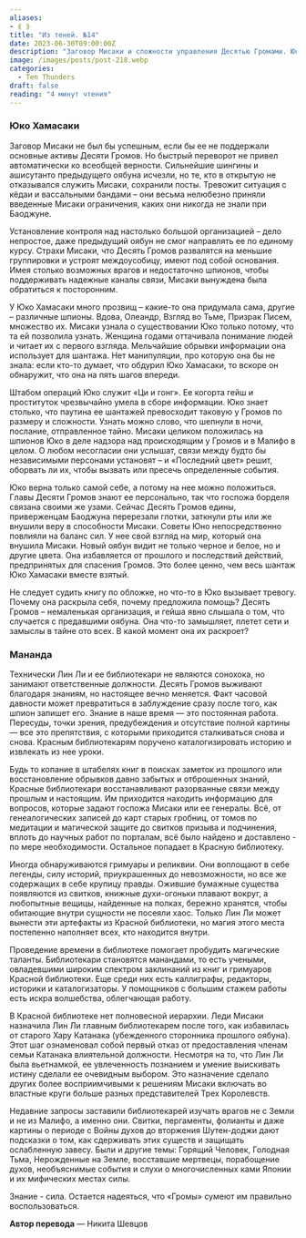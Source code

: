 ```yaml
---
aliases: 
- ⟪ ⟫
title: "Из теней. №14"
date: 2023-06-30T09:00:00Z
description: "Заговор Мисаки и сложности управления Десятью Громами. Юко Хамасаки - таинственная женщина с уникальными способностями, ставшая союзником Мисаки в борьбе за контроль над могущественной организацией. Шпионаж, манипуляции и опасности в мире Малифо"
image: /images/posts/post-218.webp
categories: 
  - Ten Thunders
draft: false
reading: "4 минут чтения"
---
```


### Юко Хамасаки

Заговор Мисаки не был бы успешным, если бы ее не поддержали основные активы Десяти Громов. Но быстрый переворот не привел автоматически ко всеобщей верности. Сильнейшие шингины и ашисутанто предыдущего оябуна исчезли, но те, кто в открытую не отказывался служить Мисаки, сохранили посты. Тревожит ситуация с кёдаи и вассальными бандами – они весьма нелюбезно приняли введенные Мисаки ограничения, каких они никогда не знали при Баоджуне.

Установление контроля над настолько большой организацией – дело непростое, даже предыдущий оябун не смог направлять ее по единому курсу. Страхи Мисаки, что Десять Громов развалятся на меньшие группировки и устроят междоусобицу, имеют под собой основания. Имея столько возможных врагов и недостаточно шпионов, чтобы поддерживать надежные каналы связи, Мисаки вынуждена была обратиться к посторонним.

У Юко Хамасаки много прозвищ – какие-то она придумала сама, другие – различные шпионы. Вдова, Олеандр, Взгляд во Тьме, Призрак Писем, множество их. Мисаки узнала о существовании Юко только потому, что та ей позволила узнать. Женщина годами оттачивала понимание людей и читает их с первого взгляда. Мельчайшие обрывки информации она использует для шантажа. Нет манипуляции, про которую она бы не знала: если кто-то думает, что обдурил Юко Хамасаки, то вскоре он обнаружит, что она на пять шагов впереди.

Штабом операций Юко служит «Ци и гонг». Ее когорта гейш и проституток чрезвычайно умела в сборе информации. Юко знает столько, что паутина ее шантажей превосходит таковую у Громов по размеру и сложности. Узнать можно слово, что шепнули в ночи, послание, отправленное тайно. Мисаки целиком положилась на шпионов Юко в деле надзора над происходящим у Громов и в Малифо в целом. О любом несогласии они услышат, связи между будто бы независимыми персонами установят – и «Последний цвет» решит, оборвать ли их, чтобы вызвать или пресечь определенные события.

Юко верна только самой себе, а потому на нее можно положиться. Главы Десяти Громов знают ее персонально, так что госпожа борделя связана своими же узами. Сейчас Десять Громов едины, приверженцам Баоджуна перерезали глотки, заткнули рты или же внушили веру в способности Мисаки. Советы Юно непосредственно повлияли на баланс сил. У нее свой взгляд на мир, который она внушила Мисаки. Новый оябун видит не только черное и белое, но и другие цвета. Она избавляется от прошлого и последствий действий, предпринятых для спасения Громов. Это более ценно, чем весь шантаж Юко Хамасаки вместе взятый.

Не следует судить книгу по обложке, но что-то в Юко вызывает тревогу. Почему она раскрыла себя, почему предложила помощь? Десять Громов – немаленькая организация, и гейша явно слышала о том, что случается с предавшими оябуна. Она что-то замышляет, плетет сети и замыслы в тайне ото всех. В какой момент она их раскроет?

### Мананда

Технически Лин Ли и ее библиотекари не являются сонохока, но занимают ответственные должности. Десять Громов выживают благодаря знаниям, но настоящее вечно меняется. Факт часовой давности может превратиться в заблуждение сразу после того, как шпион запишет его. Знание в наше время — это постоянная работа. Пересуды, точки зрения, предубеждения и отсутствие полной картины — все это препятствия, с которыми приходится сталкиваться снова и снова. Красным библиотекарям поручено каталогизировать историю и извлекать из нее уроки.

Будь то копание в штабелях книг в поисках заметок из прошлого или восстановление обрывков давно забытых и отброшенных знаний, Красные библиотекари восстанавливают разорванные связи между прошлым и настоящим. Им приходится находить информацию для вопросов, которые задают госпожа Мисаки или ее генералы. Всё, от генеалогических записей до карт старых гробниц, от томов по медитации и магической защите до свитков призыва и подчинения, вплоть до научных работ по порталам, всё было найдено и доставлено - по мере необходимости. Остальное попадает в Красную библиотеку.

Иногда обнаруживаются гримуары и реликвии. Они воплощают в себе легенды, силу историй, приукрашенных до невозможности, но все же содержащих в себе крупицу правды. Ожившие бумажные существа появляются из свитков, книжные духи-огоньки плавают вокруг, а любопытные вещицы, найденные на полках, бережно хранятся, чтобы обитающие внутри сущности не посеяли хаос. Только Лин Ли может вынести эти артефакты из Красной библиотеки, но магия этого места постепенно наполняет всех, кто находится внутри.

Проведение времени в библиотеке помогает пробудить магические таланты. Библиотекари становятся манандами, то есть учеными, овладевшими широким спектром заклинаний из книг и гримуаров Красной библиотеки. Еще среди них есть каллиграфы, редакторы, историки и каталогизаторы. У помощников с большим стажем работы есть искра волшебства, облегчающая работу.

В Красной библиотеке нет полновесной иерархии. Леди Мисаки назначила Лин Ли главным библиотекарем после того, как избавилась от старого Хару Катанака (убежденного сторонника прошлого оябуна). Этот шаг ознаменовал собой первый отказ от предоставления членам семьи Катанака влиятельной должности. Несмотря на то, что Лин Ли была вьетнамкой, ее увлеченность познанием и умение выискивать истину сделали ее очевидным выбором. Это назначение сделало других более восприимчивыми к решениям Мисаки включать во властные круги больше разных представителей Трех Королевств.

Недавние запросы заставили библиотекарей изучать врагов не с Земли и не из Малифо, а именно они. Свитки, пергаменты, фолианты и даже картины о периоде с Войны духов до вторжения Шутен-доджи дают подсказки о том, как сдерживать этих существ и защищать ослабленную завесу. Были и другие темы: Горящий Человек, Голодная Тьма, Нерожденные на Земле, восставшие мертвецы, порабощение духов, необъяснимые события и слухи о многочисленных ками Японии и их мифических местах силы.

Знание - сила. Остается надеяться, что «Громы» сумеют им правильно воспользоваться.


**Автор перевода** — Никита Шевцов

